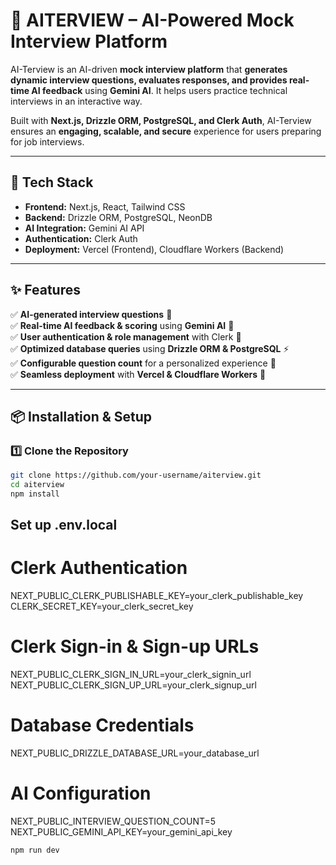 # 🧠 AITERVIEW – AI-Powered Mock Interview Platform  

AI-Terview is an AI-driven **mock interview platform** that **generates dynamic interview questions, evaluates responses, and provides real-time AI feedback** using **Gemini AI**. It helps users practice technical interviews in an interactive way.  

Built with **Next.js, Drizzle ORM, PostgreSQL, and Clerk Auth**, AI-Terview ensures an **engaging, scalable, and secure** experience for users preparing for job interviews.  

---

## 🚀 Tech Stack  

- **Frontend:** Next.js, React, Tailwind CSS  
- **Backend:** Drizzle ORM, PostgreSQL, NeonDB  
- **AI Integration:** Gemini AI API  
- **Authentication:** Clerk Auth  
- **Deployment:** Vercel (Frontend), Cloudflare Workers (Backend)  

---

## ✨ Features  

✅ **AI-generated interview questions** 📑  
✅ **Real-time AI feedback & scoring** using **Gemini AI** 🤖  
✅ **User authentication & role management** with Clerk 🔐  
✅ **Optimized database queries** using **Drizzle ORM & PostgreSQL** ⚡  
✅ **Configurable question count** for a personalized experience 🎯  
✅ **Seamless deployment** with **Vercel & Cloudflare Workers** 🚀  

---

## 📦 Installation & Setup  

### 1️⃣ Clone the Repository  
```sh
git clone https://github.com/your-username/aiterview.git
cd aiterview
npm install
```
## Set up .env.local

# Clerk Authentication  
NEXT_PUBLIC_CLERK_PUBLISHABLE_KEY=your_clerk_publishable_key  
CLERK_SECRET_KEY=your_clerk_secret_key  

# Clerk Sign-in & Sign-up URLs  
NEXT_PUBLIC_CLERK_SIGN_IN_URL=your_clerk_signin_url  
NEXT_PUBLIC_CLERK_SIGN_UP_URL=your_clerk_signup_url  

# Database Credentials  
NEXT_PUBLIC_DRIZZLE_DATABASE_URL=your_database_url  

# AI Configuration  
NEXT_PUBLIC_INTERVIEW_QUESTION_COUNT=5  
NEXT_PUBLIC_GEMINI_API_KEY=your_gemini_api_key  

```sh
npm run dev
```

